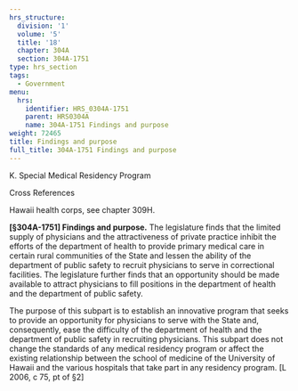 ```yaml
---
hrs_structure:
  division: '1'
  volume: '5'
  title: '18'
  chapter: 304A
  section: 304A-1751
type: hrs_section
tags:
  - Government
menu:
  hrs:
    identifier: HRS_0304A-1751
    parent: HRS0304A
    name: 304A-1751 Findings and purpose
weight: 72465
title: Findings and purpose
full_title: 304A-1751 Findings and purpose
---
```

K. Special Medical Residency Program

Cross References

Hawaii health corps, see chapter 309H.

**[§304A-1751] Findings and purpose.** The legislature finds that the limited supply of physicians and the attractiveness of private practice inhibit the efforts of the department of health to provide primary medical care in certain rural communities of the State and lessen the ability of the department of public safety to recruit physicians to serve in correctional facilities. The legislature further finds that an opportunity should be made available to attract physicians to fill positions in the department of health and the department of public safety.

The purpose of this subpart is to establish an innovative program that seeks to provide an opportunity for physicians to serve with the State and, consequently, ease the difficulty of the department of health and the department of public safety in recruiting physicians. This subpart does not change the standards of any medical residency program or affect the existing relationship between the school of medicine of the University of Hawaii and the various hospitals that take part in any residency program. [L 2006, c 75, pt of §2]